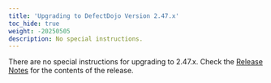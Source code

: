 ```yaml
---
title: 'Upgrading to DefectDojo Version 2.47.x'
toc_hide: true
weight: -20250505
description: No special instructions.
---
```

There are no special instructions for upgrading to 2.47.x. Check the [Release Notes](https://github.com/DefectDojo/django-DefectDojo/releases/tag/2.47.0) for the contents of the release.
